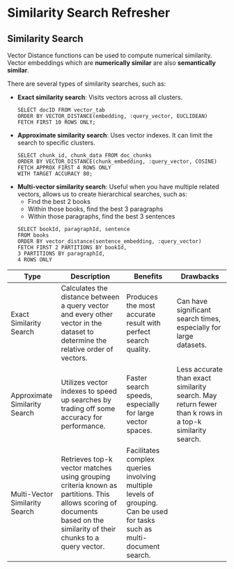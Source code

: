 # Similarity Search Refresher

## Similarity Search

Vector Distance functions can be used to compute numerical similarity. Vector embeddings which are **numerically
similar** are also **semantically similar**.

There are several types of similarity searches, such as:

- **Exact similarity search**: Visits vectors across all clusters.
    ```oracle
    SELECT docID FROM vector_tab
    ORDER BY VECTOR_DISTANCE(embedding, :query_vector, EUCLIDEAN)
    FETCH FIRST 10 ROWS ONLY;
   ```
- **Approximate similarity search**: Uses vector indexes. It can limit the search to specific clusters.
    ```oracle
    SELECT chunk_id, chunk_data FROM doc_chunks
    ORDER BY VECTOR_DISTANCE(chunk_embedding, :query_vector, COSINE)
    FETCH APPROX FIRST 4 ROWS ONLY
    WITH TARGET ACCURACY 80;
   ```
- **Multi-vector similarity search**: Useful when you have multiple related vectors, allows us to create hierarchical
  searches, such as:
    - Find the best 2 books
    - Within those books, find the best 3 paragraphs
    - Within those paragraphs, find the best 3 sentences
  ```oracle
  SELECT bookId, paragraphId, sentence
  FROM books
  ORDER BY vector_distance(sentence_embedding, :query_vector)
  FETCH FIRST 2 PARTITIONS BY bookId,
  3 PARTITIONS BY paragraphId,
  4 ROWS ONLY
   ```

| Type                           | Description                                                                                                                                                             | Benefits                                                                                                                | Drawbacks                                                                                              |
|--------------------------------|-------------------------------------------------------------------------------------------------------------------------------------------------------------------------|-------------------------------------------------------------------------------------------------------------------------|--------------------------------------------------------------------------------------------------------|
| Exact Similarity Search        | Calculates the distance between a query vector and every other vector in the dataset to determine the relative order of vectors.                                        | Produces the most accurate result with perfect search quality.                                                          | Can have significant search times, especially for large datasets.                                      |
| Approximate Similarity Search  | Utilizes vector indexes to speed up searches by trading off some accuracy for performance.                                                                              | Faster search speeds, especially for large vector spaces.                                                               | Less accurate than exact similarity search. May return fewer than k rows in a top-k similarity search. |
| Multi-Vector Similarity Search | Retrieves top-k vector matches using grouping criteria known as partitions. This allows scoring of documents based on the similarity of their chunks to a query vector. | Facilitates complex queries involving multiple levels of grouping. Can be used for tasks such as multi-document search. |                                                                                                        |



